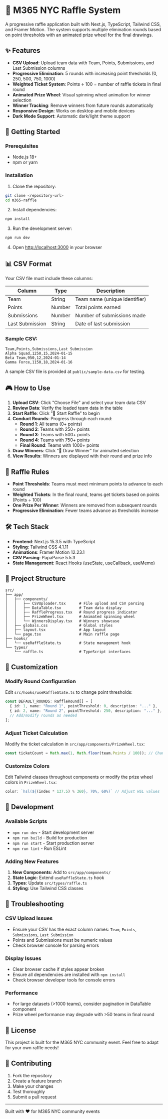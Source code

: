 # 🎯 M365 NYC Raffle System

A progressive raffle application built with Next.js, TypeScript, Tailwind CSS, and Framer Motion. The system supports multiple elimination rounds based on point thresholds with an animated prize wheel for the final drawings.

## ✨ Features

- **CSV Upload**: Upload team data with Team, Points, Submissions, and Last Submission columns
- **Progressive Elimination**: 5 rounds with increasing point thresholds (0, 250, 500, 750, 1000)
- **Weighted Ticket System**: Points ÷ 100 = number of raffle tickets in final round
- **Animated Prize Wheel**: Visual spinning wheel animation for winner selection
- **Winner Tracking**: Remove winners from future rounds automatically
- **Responsive Design**: Works on desktop and mobile devices
- **Dark Mode Support**: Automatic dark/light theme support

## 🚀 Getting Started

### Prerequisites

- Node.js 18+ 
- npm or yarn

### Installation

1. Clone the repository:
```bash
git clone <repository-url>
cd m365-raffle
```

2. Install dependencies:
```bash
npm install
```

3. Run the development server:
```bash
npm run dev
```

4. Open [http://localhost:3000](http://localhost:3000) in your browser

## 📊 CSV Format

Your CSV file must include these columns:

| Column | Type | Description |
|--------|------|-------------|
| Team | String | Team name (unique identifier) |
| Points | Number | Total points earned |
| Submissions | Number | Number of submissions made |
| Last Submission | String | Date of last submission |

### Sample CSV:
```csv
Team,Points,Submissions,Last Submission
Alpha Squad,1250,15,2024-01-15
Beta Team,950,12,2024-01-14
Gamma Force,1150,18,2024-01-16
```

A sample CSV file is provided at `public/sample-data.csv` for testing.

## 🎮 How to Use

1. **Upload CSV**: Click "Choose File" and select your team data CSV
2. **Review Data**: Verify the loaded team data in the table
3. **Start Raffle**: Click "🚀 Start Raffle" to begin
4. **Conduct Rounds**: Progress through each round:
   - **Round 1**: All teams (0+ points)
   - **Round 2**: Teams with 250+ points  
   - **Round 3**: Teams with 500+ points
   - **Round 4**: Teams with 750+ points
   - **Final Round**: Teams with 1000+ points
5. **Draw Winners**: Click "🎲 Draw Winner" for animated selection
6. **View Results**: Winners are displayed with their round and prize info

## 🎯 Raffle Rules

- **Point Thresholds**: Teams must meet minimum points to advance to each round
- **Weighted Tickets**: In the final round, teams get tickets based on points (Points ÷ 100)
- **One Prize Per Winner**: Winners are removed from subsequent rounds
- **Progressive Elimination**: Fewer teams advance as thresholds increase

## 🛠️ Tech Stack

- **Frontend**: Next.js 15.3.5 with TypeScript
- **Styling**: Tailwind CSS 4.1.11
- **Animations**: Framer Motion 12.23.1
- **CSV Parsing**: PapaParse 5.5.3
- **State Management**: React Hooks (useState, useCallback, useMemo)

## 📁 Project Structure

```
src/
├── app/
│   ├── components/
│   │   ├── CSVUploader.tsx      # File upload and CSV parsing
│   │   ├── DataTable.tsx        # Team data display
│   │   ├── RaffleProgress.tsx   # Round progress indicator
│   │   ├── PrizeWheel.tsx       # Animated spinning wheel
│   │   └── WinnersDisplay.tsx   # Winners showcase
│   ├── globals.css              # Global styles
│   ├── layout.tsx               # App layout
│   └── page.tsx                 # Main raffle page
├── hooks/
│   └── useRaffleState.ts        # State management hook
└── types/
    └── raffle.ts                # TypeScript interfaces
```

## 🎨 Customization

### Modify Round Configuration

Edit `src/hooks/useRaffleState.ts` to change point thresholds:

```typescript
const DEFAULT_ROUNDS: RaffleRound[] = [
  { id: 1, name: "Round 1", pointThreshold: 0, description: "..." },
  { id: 2, name: "Round 2", pointThreshold: 250, description: "..." },
  // Add/modify rounds as needed
];
```

### Adjust Ticket Calculation

Modify the ticket calculation in `src/app/components/PrizeWheel.tsx`:

```typescript
const ticketCount = Math.max(1, Math.floor(team.Points / 100)); // Change divisor
```

### Customize Colors

Edit Tailwind classes throughout components or modify the prize wheel colors in `PrizeWheel.tsx`:

```typescript
color: `hsl(${(index * 137.5) % 360}, 70%, 60%)` // Adjust HSL values
```

## 🔧 Development

### Available Scripts

- `npm run dev` - Start development server
- `npm run build` - Build for production
- `npm run start` - Start production server
- `npm run lint` - Run ESLint

### Adding New Features

1. **New Components**: Add to `src/app/components/`
2. **State Logic**: Extend `useRaffleState.ts` hook
3. **Types**: Update `src/types/raffle.ts`
4. **Styling**: Use Tailwind CSS classes

## 🐛 Troubleshooting

### CSV Upload Issues
- Ensure your CSV has the exact column names: `Team`, `Points`, `Submissions`, `Last Submission`
- Points and Submissions must be numeric values
- Check browser console for parsing errors

### Display Issues
- Clear browser cache if styles appear broken
- Ensure all dependencies are installed with `npm install`
- Check browser developer tools for console errors

### Performance
- For large datasets (>1000 teams), consider pagination in DataTable component
- Prize wheel performance may degrade with >50 teams in final round

## 📄 License

This project is built for the M365 NYC community event. Feel free to adapt for your own raffle needs!

## 🤝 Contributing

1. Fork the repository
2. Create a feature branch
3. Make your changes
4. Test thoroughly
5. Submit a pull request

---

Built with ❤️ for M365 NYC community events
